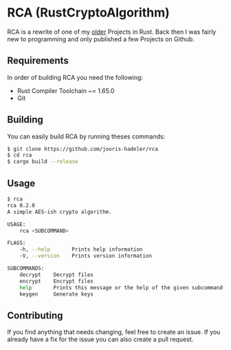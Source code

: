 # RCA (RustCryptoAlgorithm)
RCA is a rewrite of one of my [older](https://github.com/Jooarye/jca) Projects in Rust. 
Back then I was fairly new to programming and only published a few Projects on Github.

## Requirements
In order of building RCA you need the following:
- Rust Compiler Toolchain ~= 1.65.0
- Git

## Building
You can easily build RCA by running theses commands:
```bash
$ git clone https://github.com/jooris-hadeler/rca
$ cd rca
$ cargo build --release
```

## Usage
```bash
$ rca
rca 0.2.0
A simple AES-ish crypto algorithm.

USAGE:
    rca <SUBCOMMAND>

FLAGS:
    -h, --help       Prints help information
    -V, --version    Prints version information

SUBCOMMANDS:
    decrypt    Decrypt files
    encrypt    Encrypt files
    help       Prints this message or the help of the given subcommand(s)
    keygen     Generate keys
```

## Contributing
If you find anything that needs changing, feel free to create an issue.
If you already have a fix for the issue you can also create a pull request.
